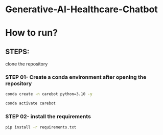 # Generative-AI-Healthcare-Chatbot


# How to run?
## STEPS:

clone the repository
### STEP 01- Create a conda environment after opening the repository

```bash
conda create -n carebot python=3.10 -y
```

```bash
conda activate carebot
```

### STEP 02- install the requirements
```bash
pip install -r requirements.txt
```
